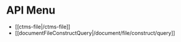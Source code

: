 # API Menu
-  [[ctms-file|/ctms-file]]
-  [[documentFileConstructQuery|/document/file/construct/query]]
